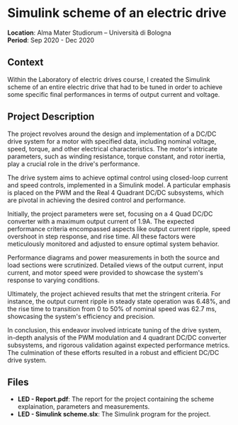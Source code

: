 # Simulink scheme of an electric drive

**Location**: Alma Mater Studiorum – Università di Bologna  
**Period**: Sep 2020 - Dec 2020  

## Context
Within the Laboratory of electric drives course, I created the Simulink scheme of an entire electric drive that had to be tuned in order to achieve some specific final performances in terms of output current and voltage.

## Project Description
The project revolves around the design and implementation of a DC/DC drive system for a motor with specified data, including nominal voltage, speed, torque, and other electrical characteristics. The motor's intricate parameters, such as winding resistance, torque constant, and rotor inertia, play a crucial role in the drive's performance.

The drive system aims to achieve optimal control using closed-loop current and speed controls, implemented in a Simulink model. A particular emphasis is placed on the PWM and the Real 4 Quadrant DC/DC subsystems, which are pivotal in achieving the desired control and performance.

Initially, the project parameters were set, focusing on a 4 Quad DC/DC converter with a maximum output current of 1.9A. The expected performance criteria encompassed aspects like output current ripple, speed overshoot in step response, and rise time. All these factors were meticulously monitored and adjusted to ensure optimal system behavior.

Performance diagrams and power measurements in both the source and load sections were scrutinized. Detailed views of the output current, input current, and motor speed were provided to showcase the system's response to varying conditions.

Ultimately, the project achieved results that met the stringent criteria. For instance, the output current ripple in steady state operation was 6.48%, and the rise time to transition from 0 to 50% of nominal speed was 62.7 ms, showcasing the system's efficiency and precision.

In conclusion, this endeavor involved intricate tuning of the drive system, in-depth analysis of the PWM modulation and 4 quadrant DC/DC converter subsystems, and rigorous validation against expected performance metrics. The culmination of these efforts resulted in a robust and efficient DC/DC drive system.

## Files
- **LED - Report.pdf**: The report for the project containing the scheme explaination, parameters and measurements.
- **LED - Simulink scheme.slx**: The Simulink program for the project.
